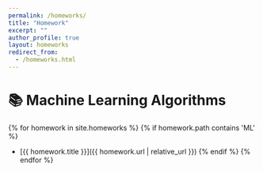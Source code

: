 ```yaml
---
permalink: /homeworks/
title: "Homework"
excerpt: ""
author_profile: true
layout: homeworks
redirect_from:
  - /homeworks.html
---
```



# 📚 Machine Learning Algorithms

{% for homework in site.homeworks %}
  {% if homework.path contains 'ML' %}
  * [{{ homework.title }}]({{ homework.url | relative_url }})
  {% endif %}
{% endfor %}
